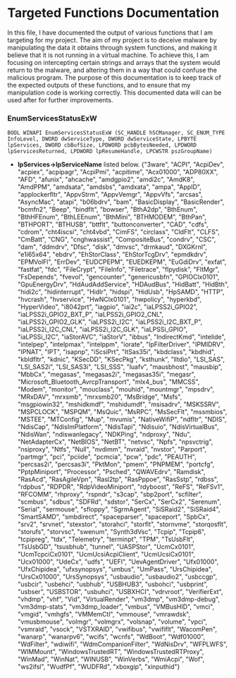 # Targeted Functions Documentation

In this file, I have documented the output of various functions that I am targeting for my project. The aim of my project is to deceive malware by manipulating the data it obtains through system functions, and making it believe that it is not running in a virtual machine. To achieve this, I am focusing on intercepting certain strings and arrays that the system would return to the malware, and altering them in a way that could confuse the malicious program. The purpose of this documentation is to keep track of the expected outputs of these functions, and to ensure that my manipulation code is working correctly. This documented data will can be used after for further improvements.

### EnumServicesStatusExW

`BOOL WINAPI EnumServicesStatusExW (SC_HANDLE hSCManager, SC_ENUM_TYPE InfoLevel, DWORD dwServiceType, DWORD dwServiceState, LPBYTE lpServices, DWORD cbBufSize, LPDWORD pcbBytesNeeded, LPDWORD lpServicesReturned, LPDWORD lpResumeHandle, LPCWSTR pszGroupName)`

- **lpServices->lpServiceName** listed below.
  {"3ware", "ACPI", "AcpiDev", "acpiex", "acpipagr", "AcpiPmi", "acpitime", "Acx01000", "ADP80XX", "AFD", "afunix", "ahcache", "amdgpio2", "amdi2c", "AmdK8", "AmdPPM", "amdsata", "amdsbs", "amdxata", "ampa", "AppID", "applockerfltr", "AppvStrm", "AppvVemgr", "AppvVfs", "arcsas", "AsyncMac", "atapi", "b06bdrv", "bam", "BasicDisplay", "BasicRender", "bcmfn2", "Beep", "bindflt", "bowser", "BthA2dp", "BthEnum", "BthHFEnum", "BthLEEnum", "BthMini", "BTHMODEM", "BthPan", "BTHPORT", "BTHUSB", "bttflt", "buttonconverter", "CAD", "cdfs", "cdrom", "cht4iscsi", "cht4vbd", "CimFS", "circlass", "CldFlt", "CLFS", "CmBatt", "CNG", "cnghwassist", "CompositeBus", "condrv", "CSC", "dam", "ddmdrv", "Dfsc", "disk", "dmvsc", "drmkaud", "DXGKrnl", "e1i65x64", "ebdrv", "EhStorClass", "EhStorTcgDrv", "epmdkdrv", "EPMVolFl", "ErrDev", "EUDCPEPM", "EUEDKEPM", "EuGdiDrv", "exfat", "fastfat", "fdc", "FileCrypt", "FileInfo", "Filetrace", "flpydisk", "FltMgr", "FsDepends", "fvevol", "gencounter", "genericusbfn", "GPIOClx0101", "GpuEnergyDrv", "HdAudAddService", "HDAudBus", "HidBatt", "HidBth", "hidi2c", "hidinterrupt", "HidIr", "hidspi", "HidUsb", "HpSAMD", "HTTP", "hvcrash", "hvservice", "HwNClx0101", "hwpolicy", "hyperkbd", "HyperVideo", "i8042prt", "iagpio", "iai2c", "iaLPSS2i_GPIO2", "iaLPSS2i_GPIO2_BXT_P", "iaLPSS2i_GPIO2_CNL", "iaLPSS2i_GPIO2_GLK", "iaLPSS2i_I2C", "iaLPSS2i_I2C_BXT_P", "iaLPSS2i_I2C_CNL", "iaLPSS2i_I2C_GLK", "iaLPSSi_GPIO", "iaLPSSi_I2C", "iaStorAVC", "iaStorV", "ibbus", "IndirectKmd", "intelide", "intelpep", "intelpmax", "intelppm", "iorate", "IpFilterDriver", "IPMIDRV", "IPNAT", "IPT", "isapnp", "iScsiPrt", "ItSas35i", "kbdclass", "kbdhid", "kbldfltr", "kdnic", "KSecDD", "KSecPkg", "ksthunk", "lltdio", "LSI_SAS", "LSI_SAS2i", "LSI_SAS3i", "LSI_SSS", "luafv", "mausbhost", "mausbip", "MbbCx", "megasas", "megasas2i", "megasas35i", "megasr", "Microsoft_Bluetooth_AvrcpTransport", "mlx4_bus", "MMCSS", "Modem", "monitor", "mouclass", "mouhid", "mountmgr", "mpsdrv", "MRxDAV", "mrxsmb", "mrxsmb20", "MsBridge", "Msfs", "msgpiowin32", "mshidkmdf", "mshidumdf", "msisadrv", "MSKSSRV", "MSPCLOCK", "MSPQM", "MsQuic", "MsRPC", "MsSecFlt", "mssmbios", "MSTEE", "MTConfig", "Mup", "mvumis", "NativeWifiP", "ndfltr", "NDIS", "NdisCap", "NdisImPlatform", "NdisTapi", "Ndisuio", "NdisVirtualBus", "NdisWan", "ndiswanlegacy", "NDKPing", "ndproxy", "Ndu", "NetAdapterCx", "NetBIOS", "NetBT", "netvsc", "Npfs", "npsvctrig", "nsiproxy", "Ntfs", "Null", "nvdimm", "nvraid", "nvstor", "Parport", "partmgr", "pci", "pciide", "pcmcia", "pcw", "pdc", "PEAUTH", "percsas2i", "percsas3i", "PktMon", "pmem", "PNPMEM", "portcfg", "PptpMiniport", "Processor", "Psched", "QWAVEdrv", "Ramdisk", "RasAcd", "RasAgileVpn", "Rasl2tp", "RasPppoe", "RasSstp", "rdbss", "rdpbus", "RDPDR", "RdpVideoMiniport", "rdyboost", "ReFS", "ReFSv1", "RFCOMM", "rhproxy", "rspndr", "s3cap", "sbp2port", "scfilter", "scmbus", "sdbus", "SDFRd", "sdstor", "SerCx", "SerCx2", "Serenum", "Serial", "sermouse", "sfloppy", "SgrmAgent", "SiSRaid2", "SiSRaid4", "SmartSAMD", "smbdirect", "spaceparser", "spaceport", "SpbCx", "srv2", "srvnet", "stexstor", "storahci", "storflt", "stornvme", "storqosflt", "storufs", "storvsc", "swenum", "Synth3dVsc", "Tcpip", "Tcpip6", "tcpipreg", "tdx", "Telemetry", "terminpt", "TPM", "TsUsbFlt", "TsUsbGD", "tsusbhub", "tunnel", "UASPStor", "UcmCx0101", "UcmTcpciCx0101", "UcmUcsiAcpiClient", "UcmUcsiCx0101", "Ucx01000", "UdeCx", "udfs", "UEFI", "UevAgentDriver", "Ufx01000", "UfxChipidea", "ufxsynopsys", "umbus", "UmPass", "UrsChipidea", "UrsCx01000", "UrsSynopsys", "usbaudio", "usbaudio2", "usbccgp", "usbcir", "usbehci", "usbhub", "USBHUB3", "usbohci", "usbprint", "usbser", "USBSTOR", "usbuhci", "USBXHCI", "vdrvroot", "VerifierExt", "vhdmp", "vhf", "Vid", "VirtualRender", "vm3dmp", "vm3dmp-debug", "vm3dmp-stats", "vm3dmp_loader", "vmbus", "VMBusHID", "vmci", "vmgid", "vmhgfs", "VMMemCtl", "vmmouse", "vmrawdsk", "vmusbmouse", "volmgr", "volmgrx", "volsnap", "volume", "vpci", "vsmraid", "vsock", "VSTXRAID", "vwifibus", "vwififlt", "WacomPen", "wanarp", "wanarpv6", "wcifs", "wcnfs", "WdBoot", "Wdf01000", "WdFilter", "wdiwifi", "WdmCompanionFilter", "WdNisDrv", "WFPLWFS", "WIMMount", "WindowsTrustedRT", "WindowsTrustedRTProxy", "WinMad", "WinNat", "WINUSB", "WinVerbs", "WmiAcpi", "Wof", "ws2ifsl", "WudfPf", "WUDFRd", "xboxgip", "xinputhid"}
